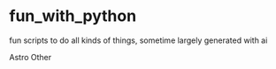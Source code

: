 # fun_with_python
fun scripts to do all kinds of things, sometime largely generated with ai

Astro
Other